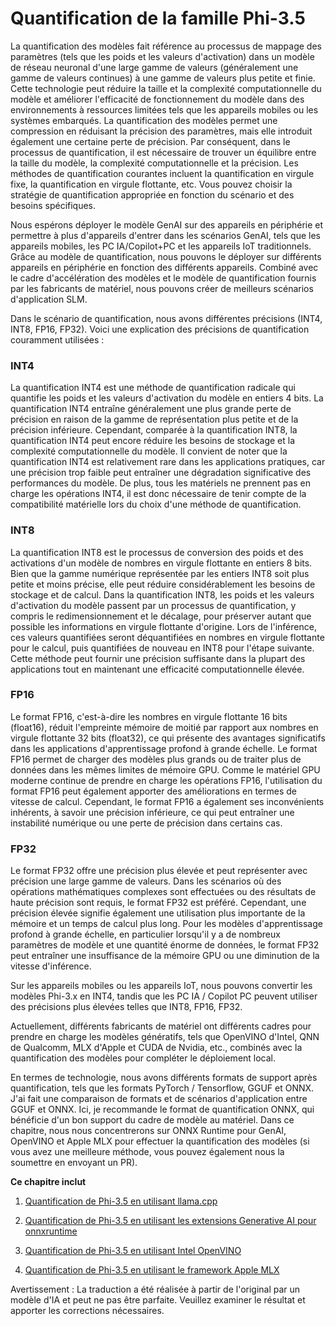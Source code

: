 # **Quantification de la famille Phi-3.5**

La quantification des modèles fait référence au processus de mappage des paramètres (tels que les poids et les valeurs d'activation) dans un modèle de réseau neuronal d'une large gamme de valeurs (généralement une gamme de valeurs continues) à une gamme de valeurs plus petite et finie. Cette technologie peut réduire la taille et la complexité computationnelle du modèle et améliorer l'efficacité de fonctionnement du modèle dans des environnements à ressources limitées tels que les appareils mobiles ou les systèmes embarqués. La quantification des modèles permet une compression en réduisant la précision des paramètres, mais elle introduit également une certaine perte de précision. Par conséquent, dans le processus de quantification, il est nécessaire de trouver un équilibre entre la taille du modèle, la complexité computationnelle et la précision. Les méthodes de quantification courantes incluent la quantification en virgule fixe, la quantification en virgule flottante, etc. Vous pouvez choisir la stratégie de quantification appropriée en fonction du scénario et des besoins spécifiques.

Nous espérons déployer le modèle GenAI sur des appareils en périphérie et permettre à plus d'appareils d'entrer dans les scénarios GenAI, tels que les appareils mobiles, les PC IA/Copilot+PC et les appareils IoT traditionnels. Grâce au modèle de quantification, nous pouvons le déployer sur différents appareils en périphérie en fonction des différents appareils. Combiné avec le cadre d'accélération des modèles et le modèle de quantification fournis par les fabricants de matériel, nous pouvons créer de meilleurs scénarios d'application SLM.

Dans le scénario de quantification, nous avons différentes précisions (INT4, INT8, FP16, FP32). Voici une explication des précisions de quantification couramment utilisées :

### **INT4**

La quantification INT4 est une méthode de quantification radicale qui quantifie les poids et les valeurs d'activation du modèle en entiers 4 bits. La quantification INT4 entraîne généralement une plus grande perte de précision en raison de la gamme de représentation plus petite et de la précision inférieure. Cependant, comparée à la quantification INT8, la quantification INT4 peut encore réduire les besoins de stockage et la complexité computationnelle du modèle. Il convient de noter que la quantification INT4 est relativement rare dans les applications pratiques, car une précision trop faible peut entraîner une dégradation significative des performances du modèle. De plus, tous les matériels ne prennent pas en charge les opérations INT4, il est donc nécessaire de tenir compte de la compatibilité matérielle lors du choix d'une méthode de quantification.

### **INT8**

La quantification INT8 est le processus de conversion des poids et des activations d'un modèle de nombres en virgule flottante en entiers 8 bits. Bien que la gamme numérique représentée par les entiers INT8 soit plus petite et moins précise, elle peut réduire considérablement les besoins de stockage et de calcul. Dans la quantification INT8, les poids et les valeurs d'activation du modèle passent par un processus de quantification, y compris le redimensionnement et le décalage, pour préserver autant que possible les informations en virgule flottante d'origine. Lors de l'inférence, ces valeurs quantifiées seront déquantifiées en nombres en virgule flottante pour le calcul, puis quantifiées de nouveau en INT8 pour l'étape suivante. Cette méthode peut fournir une précision suffisante dans la plupart des applications tout en maintenant une efficacité computationnelle élevée.

### **FP16**

Le format FP16, c'est-à-dire les nombres en virgule flottante 16 bits (float16), réduit l'empreinte mémoire de moitié par rapport aux nombres en virgule flottante 32 bits (float32), ce qui présente des avantages significatifs dans les applications d'apprentissage profond à grande échelle. Le format FP16 permet de charger des modèles plus grands ou de traiter plus de données dans les mêmes limites de mémoire GPU. Comme le matériel GPU moderne continue de prendre en charge les opérations FP16, l'utilisation du format FP16 peut également apporter des améliorations en termes de vitesse de calcul. Cependant, le format FP16 a également ses inconvénients inhérents, à savoir une précision inférieure, ce qui peut entraîner une instabilité numérique ou une perte de précision dans certains cas.

### **FP32**

Le format FP32 offre une précision plus élevée et peut représenter avec précision une large gamme de valeurs. Dans les scénarios où des opérations mathématiques complexes sont effectuées ou des résultats de haute précision sont requis, le format FP32 est préféré. Cependant, une précision élevée signifie également une utilisation plus importante de la mémoire et un temps de calcul plus long. Pour les modèles d'apprentissage profond à grande échelle, en particulier lorsqu'il y a de nombreux paramètres de modèle et une quantité énorme de données, le format FP32 peut entraîner une insuffisance de la mémoire GPU ou une diminution de la vitesse d'inférence.

Sur les appareils mobiles ou les appareils IoT, nous pouvons convertir les modèles Phi-3.x en INT4, tandis que les PC IA / Copilot PC peuvent utiliser des précisions plus élevées telles que INT8, FP16, FP32.

Actuellement, différents fabricants de matériel ont différents cadres pour prendre en charge les modèles génératifs, tels que OpenVINO d'Intel, QNN de Qualcomm, MLX d'Apple et CUDA de Nvidia, etc., combinés avec la quantification des modèles pour compléter le déploiement local.

En termes de technologie, nous avons différents formats de support après quantification, tels que les formats PyTorch / Tensorflow, GGUF et ONNX. J'ai fait une comparaison de formats et de scénarios d'application entre GGUF et ONNX. Ici, je recommande le format de quantification ONNX, qui bénéficie d'un bon support du cadre de modèle au matériel. Dans ce chapitre, nous nous concentrerons sur ONNX Runtime pour GenAI, OpenVINO et Apple MLX pour effectuer la quantification des modèles (si vous avez une meilleure méthode, vous pouvez également nous la soumettre en envoyant un PR).

**Ce chapitre inclut**

1. [Quantification de Phi-3.5 en utilisant llama.cpp](./021.UsingLlamacppQuantifyingPhi35.md)

2. [Quantification de Phi-3.5 en utilisant les extensions Generative AI pour onnxruntime](./022.UsingORTGenAIQuantifyingPhi35.md)

3. [Quantification de Phi-3.5 en utilisant Intel OpenVINO](./023.UsingIntelOpenVINOQuantifyingPhi35.md)

4. [Quantification de Phi-3.5 en utilisant le framework Apple MLX](./024.UsingAppleMLXQuantifyingPhi35.md)

Avertissement : La traduction a été réalisée à partir de l'original par un modèle d'IA et peut ne pas être parfaite. 
Veuillez examiner le résultat et apporter les corrections nécessaires.